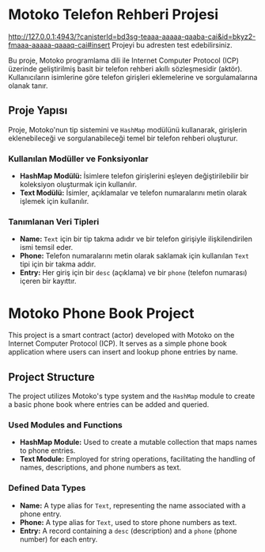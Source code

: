 # Motoko Telefon Rehberi Projesi

http://127.0.0.1:4943/?canisterId=bd3sg-teaaa-aaaaa-qaaba-cai&id=bkyz2-fmaaa-aaaaa-qaaaq-cai#insert 
Projeyi bu adresten test edebilirsiniz.

Bu proje, Motoko programlama dili ile Internet Computer Protocol (ICP) üzerinde geliştirilmiş basit bir telefon rehberi akıllı sözleşmesidir (aktör). Kullanıcıların isimlerine göre telefon girişleri eklemelerine ve sorgulamalarına olanak tanır.

## Proje Yapısı

Proje, Motoko'nun tip sistemini ve `HashMap` modülünü kullanarak, girişlerin eklenebileceği ve sorgulanabileceği temel bir telefon rehberi oluşturur.

### Kullanılan Modüller ve Fonksiyonlar

- **HashMap Modülü:** İsimlere telefon girişlerini eşleyen değiştirilebilir bir koleksiyon oluşturmak için kullanılır.
- **Text Modülü:** İsimler, açıklamalar ve telefon numaralarını metin olarak işlemek için kullanılır.

### Tanımlanan Veri Tipleri

- **Name:** `Text` için bir tip takma adıdır ve bir telefon girişiyle ilişkilendirilen ismi temsil eder.
- **Phone:** Telefon numaralarını metin olarak saklamak için kullanılan `Text` tipi için bir takma addır.
- **Entry:** Her giriş için bir `desc` (açıklama) ve bir `phone` (telefon numarası) içeren bir kayıttır.


# Motoko Phone Book Project

This project is a smart contract (actor) developed with Motoko on the Internet Computer Protocol (ICP). It serves as a simple phone book application where users can insert and lookup phone entries by name.

## Project Structure

The project utilizes Motoko's type system and the `HashMap` module to create a basic phone book where entries can be added and queried.

### Used Modules and Functions

- **HashMap Module:** Used to create a mutable collection that maps names to phone entries.
- **Text Module:** Employed for string operations, facilitating the handling of names, descriptions, and phone numbers as text.

### Defined Data Types

- **Name:** A type alias for `Text`, representing the name associated with a phone entry.
- **Phone:** A type alias for `Text`, used to store phone numbers as text.
- **Entry:** A record containing a `desc` (description) and a `phone` (phone number) for each entry.
